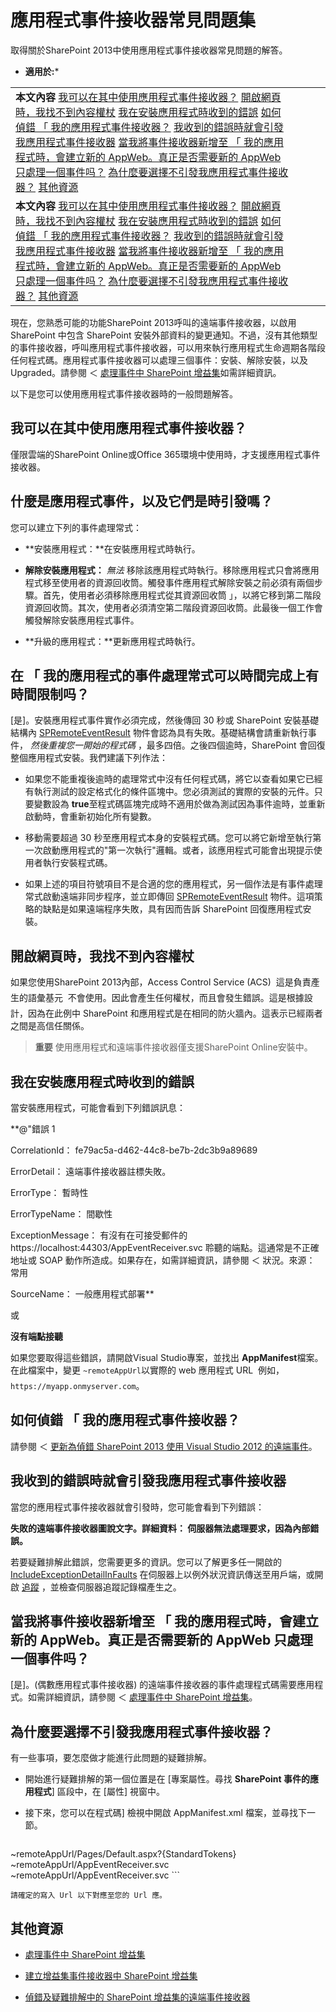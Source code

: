 

# 應用程式事件接收器常見問題集
取得關於SharePoint 2013中使用應用程式事件接收器常見問題的解答。
 * **適用於:*** 
  
    
    


|||||
|:-----|:-----|:-----|:-----|
|**本文內容**                    [我可以在其中使用應用程式事件接收器？](#bkmk_WhereCanIUseAER)           [開啟網頁時，我找不到內容權杖](#bkmk_ContextToken)           [我在安裝應用程式時收到的錯誤](#bkmk_ErrorWhenInstalling)           [如何偵錯 「 我的應用程式事件接收器？](#bkmk_HowToDebug)           [我收到的錯誤時就會引發我應用程式事件接收器](#bkmk_ErrorWhenAERFires)           [當我將事件接收器新增至 「 我的應用程式時，會建立新的 AppWeb。真正是否需要新的 AppWeb 只處理一個事件吗？](#bkmk_DoINeedAnAppWebForEachEvent)           [為什麼要選擇不引發我應用程式事件接收器？](#bkmk_AppEventReceiverNotFiring)           [其他資源](#bk_addresources) <br/> ||
|**本文內容**                    [我可以在其中使用應用程式事件接收器？](#bkmk_WhereCanIUseAER)           [開啟網頁時，我找不到內容權杖](#bkmk_ContextToken)           [我在安裝應用程式時收到的錯誤](#bkmk_ErrorWhenInstalling)           [如何偵錯 「 我的應用程式事件接收器？](#bkmk_HowToDebug)           [我收到的錯誤時就會引發我應用程式事件接收器](#bkmk_ErrorWhenAERFires)           [當我將事件接收器新增至 「 我的應用程式時，會建立新的 AppWeb。真正是否需要新的 AppWeb 只處理一個事件吗？](#bkmk_DoINeedAnAppWebForEachEvent)           [為什麼要選擇不引發我應用程式事件接收器？](#bkmk_AppEventReceiverNotFiring)           [其他資源](#bk_addresources) <br/> ||
   

現在，您熟悉可能的功能SharePoint 2013呼叫的遠端事件接收器，以啟用 SharePoint 中包含 SharePoint 安裝外部資料的變更通知。不過，沒有其他類型的事件接收器，呼叫應用程式事件接收器，可以用來執行應用程式生命週期各階段任何程式碼。應用程式事件接收器可以處理三個事件：安裝、解除安裝，以及Upgraded。請參閱 ＜  [處理事件中 SharePoint 增益集](c050d056-8548-4496-a053-016779d723d9.md)如需詳細資訊。
  
    
    

以下是您可以使用應用程式事件接收器時的一般問題解答。
## 我可以在其中使用應用程式事件接收器？
<a name="bkmk_WhereCanIUseAER"> </a>

僅限雲端的SharePoint Online或Office 365環境中使用時，才支援應用程式事件接收器。
  
    
    

## 什麼是應用程式事件，以及它們是時引發嗎？
<a name="bkmk_WhereCanIUseAER"> </a>

您可以建立下列的事件處理常式：
  
    
    

- **安裝應用程式：**在安裝應用程式時執行。
    
  
- **解除安裝應用程式：** *無法*  移除該應用程式時執行。移除應用程式只會將應用程式移至使用者的資源回收筒。觸發事件應用程式解除安裝之前必須有兩個步驟。首先，使用者必須移除應用程式從其資源回收筒 」，以將它移到第二階段資源回收筒。其次，使用者必須清空第二階段資源回收筒。此最後一個工作會觸發解除安裝應用程式事件。
    
  
- **升級的應用程式：**更新應用程式時執行。
    
  

## 在 「 我的應用程式的事件處理常式可以時間完成上有時間限制吗？
<a name="bkmk_WhereCanIUseAER"> </a>

[是]。安裝應用程式事件實作必須完成，然後傳回 30 秒或 SharePoint 安裝基礎結構內 [SPRemoteEventResult](https://msdn.microsoft.com/library/Microsoft.SharePoint.Client.EventReceivers.SPRemoteEventResult.aspx) 物件會認為具有失敗。基礎結構會請重新執行事件， *然後重複您一開始的程式碼*  ，最多四倍。之後四個逾時，SharePoint 會回復整個應用程式安裝。我們建議下列作法：
  
    
    

- 如果您不能重複後逾時的處理常式中沒有任何程式碼，將它以查看如果它已經有執行測試的設定格式化的條件區塊中。您必須測試的實際的安裝的元件。只要變數設為 **true**至程式碼區塊完成時不適用於做為測試因為事件逾時，並重新啟動時，會重新初始化所有變數。
    
  
- 移動需要超過 30 秒至應用程式本身的安裝程式碼。您可以將它新增至執行第一次啟動應用程式的"第一次執行"邏輯。或者，該應用程式可能會出現提示使用者執行安裝程式碼。
    
  
- 如果上述的項目符號項目不是合適的您的應用程式，另一個作法是有事件處理常式啟動遠端非同步程序，並立即傳回 [SPRemoteEventResult](https://msdn.microsoft.com/library/Microsoft.SharePoint.Client.EventReceivers.SPRemoteEventResult.aspx) 物件。這項策略的缺點是如果遠端程序失敗，具有因而告訴 SharePoint 回復應用程式安裝。
    
  

## 開啟網頁時，我找不到內容權杖
<a name="bkmk_ContextToken"> </a>

如果您使用SharePoint 2013內部，Access Control Service (ACS)  這是負責產生的語彙基元  不會使用。因此會產生任何權杖，而且會發生錯誤。這是根據設計，因為在此例中 SharePoint 和應用程式是在相同的防火牆內。這表示已經兩者之間是高信任關係。
  
    
    

> **重要**
> 使用應用程式和遠端事件接收器僅支援SharePoint Online安裝中。
  
    
    


## 我在安裝應用程式時收到的錯誤
<a name="bkmk_ErrorWhenInstalling"> </a>

當安裝應用程式，可能會看到下列錯誤訊息：
  
    
    
 **@"錯誤 1
  
    
    
 CorrelationId： fe79ac5a-d462-44c8-be7b-2dc3b9a89689
  
    
    
 ErrorDetail： 遠端事件接收器註標失敗。
  
    
    
 ErrorType： 暫時性
  
    
    
ErrorTypeName： 間歇性
  
    
    
ExceptionMessage： 有沒有在可接受郵件的 https://localhost:44303/AppEventReceiver.svc 聆聽的端點。這通常是不正確地址或 SOAP 動作所造成。如果存在，如需詳細資訊，請參閱 ＜ 狀況。來源： 常用
  
    
    
SourceName： 一般應用程式部署**
  
    
    
或
  
    
    
 **沒有端點接聽**
  
    
    
如果您要取得這些錯誤，請開啟Visual Studio專案，並找出 **AppManifest**檔案。在此檔案中，變更 `~remoteAppUrl`以實際的 web 應用程式 URL  例如，  `https://myapp.onmyserver.com`。
  
    
    

## 如何偵錯 「 我的應用程式事件接收器？
<a name="bkmk_HowToDebug"> </a>

請參閱 ＜ [更新為偵錯 SharePoint 2013 使用 Visual Studio 2012 的遠端事件](http://blogs.msdn.com/b/officeapps/archive/2013/03/21/update-to-debugging-sharepoint-2013-remote-events-using-visual-studio-2012.aspx)。
  
    
    

## 我收到的錯誤時就會引發我應用程式事件接收器
<a name="bkmk_ErrorWhenAERFires"> </a>

當您的應用程式事件接收器就會引發時，您可能會看到下列錯誤：
  
    
    
 **失敗的遠端事件接收器圖說文字。詳細資料： 伺服器無法處理要求，因為內部錯誤。**
  
    
    
若要疑難排解此錯誤，您需要更多的資訊。您可以了解更多任一開啟的 [IncludeExceptionDetailInFaults](https://msdn.microsoft.com/library/System.ServiceModel.ServiceBehaviorAttribute.IncludeExceptionDetailInFaults.aspx) 在伺服器上以例外狀況資訊傳送至用戶端，或開啟 [追蹤](http://technet.microsoft.com/en-us/library/ee748656.aspx) ，並檢查伺服器追蹤記錄檔產生之。
  
    
    

## 當我將事件接收器新增至 「 我的應用程式時，會建立新的 AppWeb。真正是否需要新的 AppWeb 只處理一個事件吗？
<a name="bkmk_DoINeedAnAppWebForEachEvent"> </a>

[是]。(偶數應用程式事件接收器) 的遠端事件接收器的事件處理程式碼需要應用程式。如需詳細資訊，請參閱 ＜  [處理事件中 SharePoint 增益集](c050d056-8548-4496-a053-016779d723d9.md)。
  
    
    

## 為什麼要選擇不引發我應用程式事件接收器？
<a name="bkmk_AppEventReceiverNotFiring"> </a>

有一些事項，要怎麼做才能進行此問題的疑難排解。
  
    
    

- 開始進行疑難排解的第一個位置是在 [專案屬性。尋找 **SharePoint 事件的應用程式**] 區段中，在 [屬性] 視窗中。
    
  
- 接下來，您可以在程式碼] 檢視中開啟 AppManifest.xml 檔案，並尋找下一節。
    
  ```XML
  
<Properties>
<Title>MyAppTitle</Title>
<StartPage>~remoteAppUrl/Pages/Default.aspx?{StandardTokens}</StartPage>
<UninstallingEventEndPoint>~remoteAppUrl/AppEventReceiver.svc</UninstallingEventEndPoint>
<InstalledEventEndpoint>~remoteAppUrl/AppEventReceiver.svc</InstalledEventEndpoint>
</Properties>
  ```


    請確定的寫入 Url 以下對應至您的 Url 應。
    
  

## 其他資源
<a name="bk_addresources"> </a>


-  [處理事件中 SharePoint 增益集](c050d056-8548-4496-a053-016779d723d9.md)
    
  
-  [建立增益集事件接收器中 SharePoint 增益集](f40c910f-12a2-4caa-8e91-c7a61ae540db.md)
    
  
-  [偵錯及疑難排解中的 SharePoint 增益集的遠端事件接收器](21de092e-27f2-4000-bbb7-cb5cbfeaf195.md)
    
  